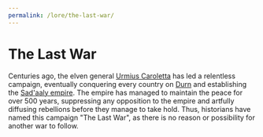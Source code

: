 ```yaml
---
permalink: /lore/the-last-war/
---
```


# The Last War
Centuries ago, the elven general [Urmius Caroletta](/notable-figures/urmius-caroletta/) has led a relentless campaign, eventually conquering every country on [Durn](/lore/durn#durn) and establishing the [Sad'aaly empire](/lore/the-empire#the-sadaaly-empire). The empire has managed to maintain the peace for over 500 years, suppressing any opposition to the empire and artfully diffusing rebellions before they manage to take hold. Thus, historians have named this campaign "The Last War", as there is no reason or possibility for another war to follow.
